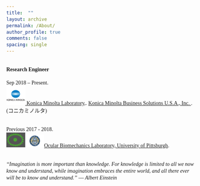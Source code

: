 ```yaml
---
title:  ""
layout: archive
permalink: /About/
author_profile: true
comments: false
spacing: single
---
```


**<br/><span style="font-family:Times New Roman; font-size:1 em;"> Research Engineer </span><br/>**
<br/><span style="font-family:Times New Roman; font-size:0.8 em;"> Sep 2018 – Present.  
[<img src="https://raw.githubusercontent.com/jzw0025/jzw0025.github.io/main/_imgs/KM_logo.png" width="50">](https://scholar.google.com/citations?user=7sJEXqMAAAAJ&hl=en)[ Konica Minolta Laboratory,](https://research.konicaminolta.com/).
[Konica Minolta Business Solutions U.S.A., Inc. ](https://kmbs.konicaminolta.us/). (コニカミノルタ) </span><br/>

<br/><span style="font-family:Times New Roman; font-size:0.8 em;"> Previous 2017 - 2018.  
[<img src="https://raw.githubusercontent.com/jzw0025/jzw0025.github.io/main/_imgs/OBL_logo.png" width="50">](https://scholar.google.com/citations?user=7sJEXqMAAAAJ&hl=en)[<img src="https://raw.githubusercontent.com/jzw0025/jzw0025.github.io/main/_imgs/Pitt_logo.png" width="50">](https://scholar.google.com/citations?user=7sJEXqMAAAAJ&hl=en)[Ocular Biomechanics Laboratory, University of Pittsburgh](http://www.ocularbiomechanics.com/index.html).</span><br/>

<br/><span style="font-family:Times New Roman; font-size:1 em; font-style: italic">“Imagination is more important than knowledge. For knowledge is limited to all we now know and understand, while imagination embraces the entire world, and all there ever will be to know and understand.”            ― Albert Einstein </span><br/>



